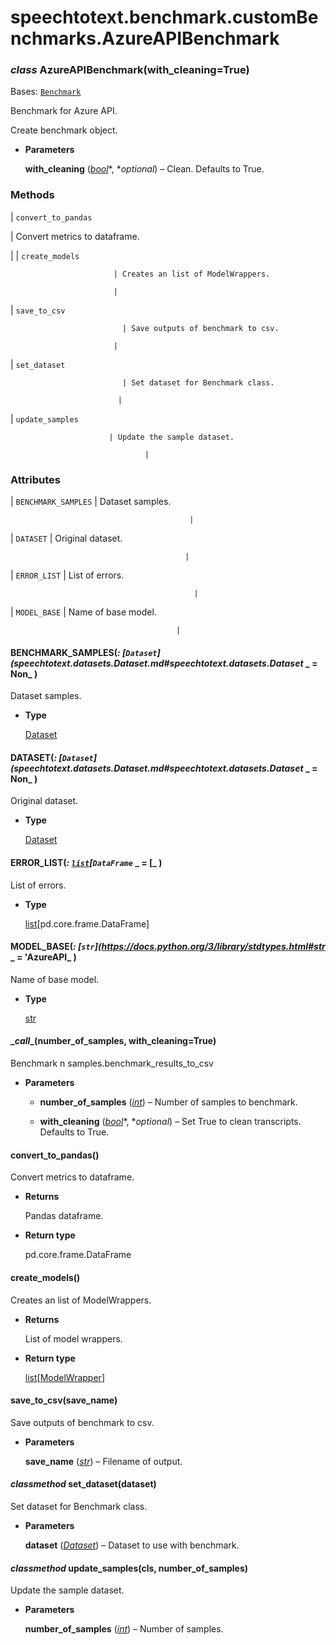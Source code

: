 # speechtotext.benchmark.customBenchmarks.AzureAPIBenchmark


### _class_ AzureAPIBenchmark(with_cleaning=True)
Bases: [`Benchmark`](speechtotext.benchmark.benchmarks.Benchmark.md#speechtotext.benchmark.benchmarks.Benchmark)

Benchmark for Azure API.

Create benchmark object.


* **Parameters**

    **with_cleaning** ([*bool*](https://docs.python.org/3/library/functions.html#bool)*, **optional*) – Clean. Defaults to True.


### Methods

| `convert_to_pandas`

 | Convert metrics to dataframe.

 |
| `create_models`

                           | Creates an list of ModelWrappers.

                           |
| `save_to_csv`

                             | Save outputs of benchmark to csv.

                           |
| `set_dataset`

                             | Set dataset for Benchmark class.

                            |
| `update_samples`

                          | Update the sample dataset.

                                  |
### Attributes

| `BENCHMARK_SAMPLES`
                       | Dataset samples.

                                            |
| `DATASET`
                                 | Original dataset.

                                           |
| `ERROR_LIST`
                              | List of errors.

                                             |
| `MODEL_BASE`
                              | Name of base model.

                                         |

#### BENCHMARK_SAMPLES(_: [`Dataset`](speechtotext.datasets.Dataset.md#speechtotext.datasets.Dataset_ _ = Non_ )
Dataset samples.


* **Type**

    [Dataset](speechtotext.datasets.Dataset.md#speechtotext.datasets.Dataset)



#### DATASET(_: [`Dataset`](speechtotext.datasets.Dataset.md#speechtotext.datasets.Dataset_ _ = Non_ )
Original dataset.


* **Type**

    [Dataset](speechtotext.datasets.Dataset.md#speechtotext.datasets.Dataset)



#### ERROR_LIST(_: [`list`](https://docs.python.org/3/library/stdtypes.html#list)[`DataFrame`_ _ = [_ )
List of errors.


* **Type**

    [list](https://docs.python.org/3/library/stdtypes.html#list)[pd.core.frame.DataFrame]



#### MODEL_BASE(_: [`str`](https://docs.python.org/3/library/stdtypes.html#str_ _ = 'AzureAPI_ )
Name of base model.


* **Type**

    [str](https://docs.python.org/3/library/stdtypes.html#str)



#### \__call__(number_of_samples, with_cleaning=True)
Benchmark n samples.benchmark_results_to_csv


* **Parameters**

    
    * **number_of_samples** ([*int*](https://docs.python.org/3/library/functions.html#int)) – Number of samples to benchmark.


    * **with_cleaning** ([*bool*](https://docs.python.org/3/library/functions.html#bool)*, **optional*) – Set True to clean transcripts. Defaults to True.



#### convert_to_pandas()
Convert metrics to dataframe.


* **Returns**

    Pandas dataframe.



* **Return type**

    pd.core.frame.DataFrame



#### create_models()
Creates an list of ModelWrappers.


* **Returns**

    List of model wrappers.



* **Return type**

    [list](https://docs.python.org/3/library/stdtypes.html#list)[[ModelWrapper](speechtotext.model.modelWrapper.ModelWrapper.md#speechtotext.model.modelWrapper.ModelWrapper)]



#### save_to_csv(save_name)
Save outputs of benchmark to csv.


* **Parameters**

    **save_name** ([*str*](https://docs.python.org/3/library/stdtypes.html#str)) – Filename of output.



#### _classmethod_ set_dataset(dataset)
Set dataset for Benchmark class.


* **Parameters**

    **dataset** ([*Dataset*](speechtotext.datasets.Dataset.md#speechtotext.datasets.Dataset)) – Dataset to use with benchmark.



#### _classmethod_ update_samples(cls, number_of_samples)
Update the sample dataset.


* **Parameters**

    **number_of_samples** ([*int*](https://docs.python.org/3/library/functions.html#int)) – Number of samples.
